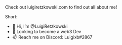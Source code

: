 Check out luigiretzkowski.com to find out all about me!

Short: 
- 👋 Hi, I’m @LuigiRetzkowski
- 👀 Looking to become a web3 Dev
- 📫 Reach me on Discord: Luigixb#2867



<!---
LuigiRetzkowski/LuigiRetzkowski is a ✨ special ✨ repository because its `README.md` (this file) appears on your GitHub profile.
You can click the Preview link to take a look at your changes.
--->
